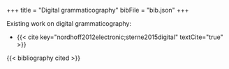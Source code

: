 +++
title = "Digital grammaticography"
bibFile = "bib.json"
+++


Existing work on digital grammaticography:

* {{< cite key="nordhoff2012electronic;sterne2015digital" textCite="true" >}}

{{< bibliography cited >}}